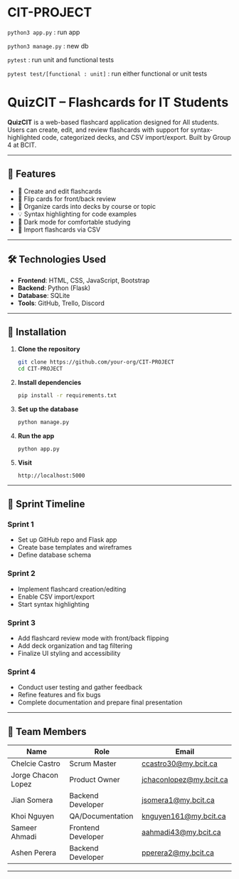 ﻿# CIT-PROJECT
 
`python3 app.py` : run app

`python3 manage.py` : new db

`pytest` : run unit and functional tests

`pytest test/[functional : unit]` : run either functional or unit tests

# QuizCIT – Flashcards for IT Students

**QuizCIT** is a web-based flashcard application designed for All students. Users can create, edit, and review flashcards with support for syntax-highlighted code, categorized decks, and CSV import/export. Built by Group 4 at BCIT.

---

## 🚀 Features

- 🧠 Create and edit flashcards
- 🔄 Flip cards for front/back review
- 📁 Organize cards into decks by course or topic
- 💡 Syntax highlighting for code examples
- 🌙 Dark mode for comfortable studying
- 🔄 Import flashcards via CSV

---

## 🛠 Technologies Used

- **Frontend**: HTML, CSS, JavaScript, Bootstrap
- **Backend**: Python (Flask)
- **Database**: SQLite
- **Tools**: GitHub, Trello, Discord

---

## 🧪 Installation

1. **Clone the repository**
   ```bash
   git clone https://github.com/your-org/CIT-PROJECT
   cd CIT-PROJECT
   ```

2. **Install dependencies**
   ```bash
   pip install -r requirements.txt
   ```

3. **Set up the database**
   ```bash
   python manage.py
   ```

4. **Run the app**
   ```bash
   python app.py
   ```

5. **Visit**
   ```
   http://localhost:5000
   ```

---

## 📅 Sprint Timeline

### Sprint 1
- Set up GitHub repo and Flask app
- Create base templates and wireframes
- Define database schema

### Sprint 2
- Implement flashcard creation/editing
- Enable CSV import/export
- Start syntax highlighting

### Sprint 3
- Add flashcard review mode with front/back flipping
- Add deck organization and tag filtering
- Finalize UI styling and accessibility

### Sprint 4
- Conduct user testing and gather feedback
- Refine features and fix bugs
- Complete documentation and prepare final presentation

---

## 👥 Team Members

| Name              | Role               | Email                          |
|-------------------|--------------------|--------------------------------|
| Chelcie Castro    | Scrum Master       | ccastro30@my.bcit.ca           |
| Jorge Chacon Lopez| Product Owner      | jchaconlopez@my.bcit.ca        |
| Jian Somera       | Backend Developer  | jsomera1@my.bcit.ca            |
| Khoi Nguyen       | QA/Documentation   | knguyen161@my.bcit.ca          |
| Sameer Ahmadi     | Frontend Developer | aahmadi43@my.bcit.ca           |
| Ashen Perera      | Backend Developer  | pperera2@my.bcit.ca            |

---


